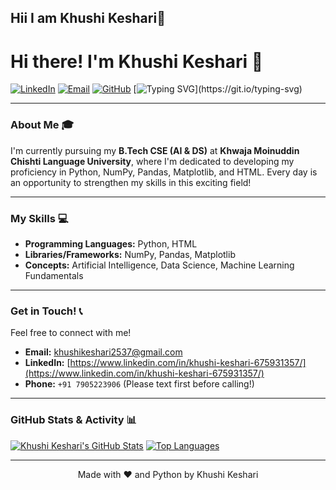 ## Hii  I am Khushi Keshari👋

<!--
**Khushikeshari2357/Khushikeshari2357** is a ✨ _special_ ✨ repository because its `README.md` (this file) appears on your GitHub profile.

Here are some ideas to get you started:

- 🔭 I’m currently working on ...
- 🌱 I’m currently learning ...
- 👯 I’m looking to collaborate on ...
- 🤔 I’m looking for help with ...
- 💬 Ask me about ...
- 📫 How to reach me: ...
- 😄 Pronouns: ...
- ⚡ Fun fact: ...
-->
# Hi there! I'm Khushi Keshari 👋

[![LinkedIn](https://img.shields.io/badge/LinkedIn-0077B5?style=for-the-badge&logo=linkedin&logoColor=white)](https://www.linkedin.com/in/khushi-keshari-675931357/)
[![Email](https://img.shields.io/badge/Email-D14836?style=for-the-badge&logo=gmail&logoColor=white)](mailto:khushikeshari2537@gmail.com)
[![GitHub](https://img.shields.io/badge/GitHub-100000?style=for-the-badge&logo=github&logoColor=white)](https://github.com/your-github-username)
[![Typing SVG](https://readme-typing-svg.demolab.com?font=Fira+Code&pause=1000&color=F700FF&center=true&vCenter=true&width=430&lines=Learning+AI+%26+DS+at+KMCLU!;Passionate+about+Python+%26+Data!;Building+Innovative+Solutions!)](https://git.io/typing-svg)


---

### About Me 🎓

I'm currently pursuing my **B.Tech CSE (AI & DS)** at **Khwaja Moinuddin Chishti Language University**, where I'm dedicated to developing my proficiency in Python, NumPy, Pandas, Matplotlib, and HTML. Every day is an opportunity to strengthen my skills in this exciting field!

---

### My Skills 💻

-   **Programming Languages:** Python, HTML
-   **Libraries/Frameworks:** NumPy, Pandas, Matplotlib
-   **Concepts:** Artificial Intelligence, Data Science, Machine Learning Fundamentals

---

### Get in Touch! 📞

Feel free to connect with me!

-   **Email:** [khushikeshari2537@gmail.com](mailto:khushikeshari2537@gmail.com)
-   **LinkedIn:** [https://www.linkedin.com/in/khushi-keshari-675931357/](https://www.linkedin.com/in/khushi-keshari-675931357/)
-   **Phone:** `+91 7905223906` (Please text first before calling!)

---

### GitHub Stats & Activity 📊

[![Khushi Keshari's GitHub Stats](https://github-readme-stats.vercel.app/api?username=your-github-username&show_icons=true&theme=dark&include_all_commits=true&count_private=true)](https://github.com/anuraghazra/github-readme-stats)
[![Top Languages](https://github-readme-stats.vercel.app/api/top-langs/?username=your-github-username&layout=compact&theme=dark)](https://github.com/anuraghazra/github-readme-stats)

---

<p align="center">
  Made with ❤️ and Python by Khushi Keshari
</p>
